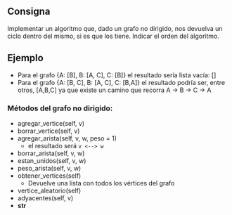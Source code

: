 ## Consigna
Implementar un algoritmo que, dado un grafo no dirigido, nos devuelva un ciclo dentro del mismo, si es que los tiene. Indicar el orden del algoritmo.

## Ejemplo
- Para el grafo {A: [B], B: [A, C], C: [B]} el resultado sería lista vacía: []
- Para el grafo {A: [B, C], B: [A, C], C: [B,A]} el resultado podría ser, entre otros, [A,B,C] ya que existe un camino que recorra A -> B -> C -> A


### Métodos del grafo no dirigido:
- agregar_vertice(self, v)
- borrar_vertice(self, v)
- agregar_arista(self, v, w, peso = 1)
    - el resultado será  `v <--> w`
- borrar_arista(self, v, w)
- estan_unidos(self, v, w)
- peso_arista(self, v, w)
- obtener_vertices(self)
    - Devuelve una lista con todos los vértices del grafo
- vertice_aleatorio(self)
- adyacentes(self, v)
- __str__